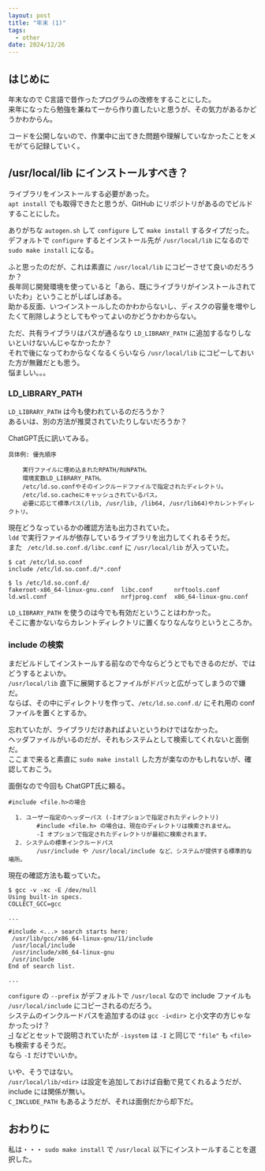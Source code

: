 ```yaml
---
layout: post
title: "年末 (1)"
tags:
  - other
date: 2024/12/26
---
```


## はじめに

年末なので C言語で昔作ったプログラムの改修をすることにした。  
来年になったら勉強を兼ねて一から作り直したいと思うが、その気力があるかどうかわからん。

コードを公開しないので、作業中に出てきた問題や理解していなかったことをメモがてら記録していく。

## /usr/local/lib にインストールすべき？

ライブラリをインストールする必要があった。  
`apt install` でも取得できたと思うが、GitHub にリポジトリがあるのでビルドすることにした。

ありがちな `autogen.sh` して `configure` して `make install` するタイプだった。  
デフォルトで `configure` するとインストール先が `/usr/local/lib` になるので `sudo make install` になる。

ふと思ったのだが、これは素直に `/usr/local/lib` にコピーさせて良いのだろうか？  
長年同じ開発環境を使っていると「あら、既にライブラリがインストールされていたわ」ということがしばしばある。  
助かる反面、いつインストールしたのかわからないし、ディスクの容量を増やしたくて削除しようとしてもやってよいのかどうかわからない。

ただ、共有ライブラリはパスが通るなり `LD_LIBRARY_PATH` に追加するなりしないといけないんじゃなかったか？  
それで後になってわからなくなるくらいなら `/usr/local/lib` にコピーしておいた方が無難だとも思う。  
悩ましい。。。

### LD_LIBRARY_PATH

`LD_LIBRARY_PATH` は今も使われているのだろうか？  
あるいは、別の方法が推奨されていたりしないだろうか？

ChatGPT氏に訊いてみる。

```text
具体例: 優先順序

    実行ファイルに埋め込まれたRPATH/RUNPATH。
    環境変数LD_LIBRARY_PATH。
    /etc/ld.so.confやそのインクルードファイルで指定されたディレクトリ。
    /etc/ld.so.cacheにキャッシュされているパス。
    必要に応じて標準パス(/lib, /usr/lib, /lib64, /usr/lib64)やカレントディレクトリ。
```

現在どうなっているかの確認方法も出力されていた。  
`ldd` で実行ファイルが依存しているライブラリを出力してくれるそうだ。  
また ` /etc/ld.so.conf.d/libc.conf` に `/usr/local/lib` が入っていた。

```console
$ cat /etc/ld.so.conf
include /etc/ld.so.conf.d/*.conf

$ ls /etc/ld.so.conf.d/
fakeroot-x86_64-linux-gnu.conf  libc.conf      nrftools.conf
ld.wsl.conf                     nrfjprog.conf  x86_64-linux-gnu.conf
```

`LD_LIBRARY_PATH` を使うのは今でも有効だということはわかった。  
そこに書かないならカレントディレクトリに置くなりなんなりというところか。

### include の検索

まだビルドしてインストールする前なので今ならどうとでもできるのだが、ではどうするとよいか。  
`/usr/local/lib` 直下に展開するとファイルがドバッと広がってしまうので嫌だ。  
ならば、その中にディレクトリを作って、`/etc/ld.so.conf.d/` にそれ用の conf ファイルを置くとするか。

忘れていたが、ライブラリだけあればよいというわけではなかった。  
ヘッダファイルがいるのだが、それもシステムとして検索してくれないと面倒だ。  
ここまで来ると素直に `sudo make install` した方が楽なのかもしれないが、確認しておこう。

面倒なので今回も ChatGPT氏に頼る。

```text
#include <file.h>の場合

  1. ユーザー指定のヘッダーパス (-Iオプションで指定されたディレクトリ)
        #include <file.h> の場合は、現在のディレクトリは検索されません。
        -I オプションで指定されたディレクトリが最初に検索されます。
  2. システムの標準インクルードパス
        /usr/include や /usr/local/include など、システムが提供する標準的な場所。
```

現在の確認方法も載っていた。

```console
$ gcc -v -xc -E /dev/null
Using built-in specs.
COLLECT_GCC=gcc

...

#include <...> search starts here:
 /usr/lib/gcc/x86_64-linux-gnu/11/include
 /usr/local/include
 /usr/include/x86_64-linux-gnu
 /usr/include
End of search list.

...
```

`configure` の `--prefix` がデフォルトで `/usr/local` なので include ファイルも `/usr/local/include` にコピーされるのだろう。  
システムのインクルードパスを追加するのは `gcc -i<dir>` と小文字の方じゃなかったっけ？  
[-I](https://gcc.gnu.org/onlinedocs/gcc/Directory-Options.html#index-I) などとセットで説明されていたが `-isystem` は `-I` と同じで `"file"` も `<file>` も検索するそうだ。  
なら `-I` だけでいいか。

いや、そうではない。  
`/usr/local/lib/<dir>` は設定を追加しておけば自動で見てくれるようだが、include には関係が無い。  
`C_INCLUDE_PATH` もあるようだが、それは面倒だから却下だ。

## おわりに

私は・・・ `sudo make install` で `/usr/local` 以下にインストールすることを選択した。

